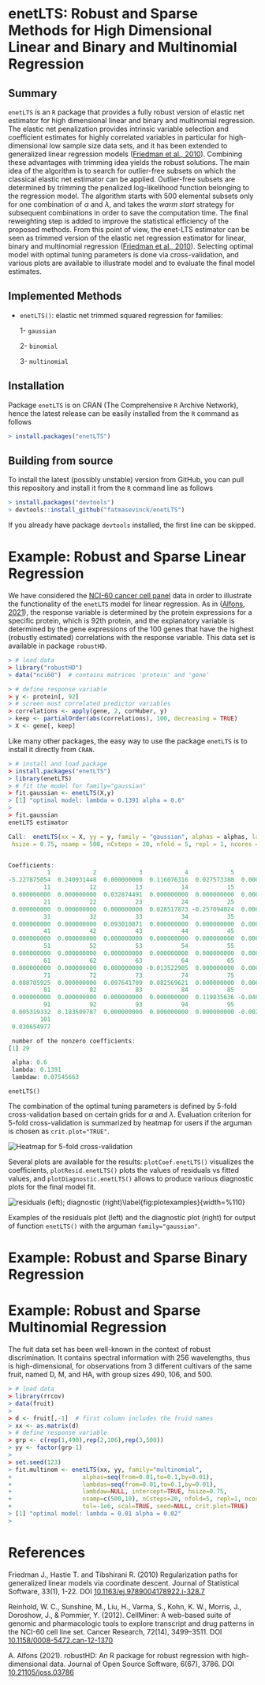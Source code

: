 # enetLTS: Robust and Sparse Methods for High Dimensional Linear and Binary and Multinomial Regression

## Summary

`enetLTS` is an `R` package that provides a fully robust version of 
elastic net estimator for high dimensional linear and binary and multinomial regression. 
The elastic net penalization provides 
intrinsic variable selection and coefficient estimates for highly correlated 
variables in particular for high-dimensional low sample size 
data sets, and it has been extended to generalized linear regression models 
([Friedman et al., 2010](https://www.jstatsoft.org/article/download/v033i01/361)). 
Combining these advantages with trimming idea yields the robust solutions.
The main idea of the algorithm is to search for outlier-free subsets on which the classical elastic 
net estimator can be applied. Outlier-free subsets are determined by trimming 
the penalized log-likelihood function belonging to the regression model. 
The algorithm starts with 500 elemental subsets
only for one combination of $\alpha$ and $\lambda$, and takes the *warm start* strategy
for subsequent combinations in order to save the computation time.
The final reweighting step is added to improve the statistical 
efficiency of the proposed methods. 
From this point of view, the enet-LTS estimator can be seen as trimmed version 
of the elastic net regression estimator for linear, binary and multinomial 
regression ([Friedman et al., 2010](https://www.jstatsoft.org/article/download/v033i01/361)). 
Selecting optimal model with optimal tuning parameters is done via cross-validation, 
and various plots are available to illustrate model and to evaluate the 
final model estimates. 

## Implemented Methods 

- `enetLTS()`: elastic net trimmed squared regression for families:

   1- `gaussian`

   2- `binomial`
   
   3- `multinomial`
                                                                  

## Installation

Package `enetLTS` is on CRAN (The Comprehensive `R` Archive Network), hence the latest release can be easily installed from the `R` command as follows

```R
> install.packages("enetLTS")
```

## Building from source

To install the latest (possibly unstable) version from GitHub, you can pull this repository and install it from the `R` command line as follows

```R
> install.packages("devtools")
> devtools::install_github("fatmasevinck/enetLTS")
```

If you already have package `devtools` installed, the first line can be skipped.


# Example: Robust and Sparse Linear Regression

We have considered the [NCI-60 cancer cell panel](https://discover.nci.nih.gov/cellminer/) data in order to illustrate the functionality of the `enetLTS` model for linear regression. As in ([Alfons, 2021](https://joss.theoj.org/papers/10.21105/joss.03786)), the response variable is determined by the protein expressions for a specific protein, which is 92th protein, and
the explanatory variable is determined by the gene expressions of the 100 genes that have the highest (robustly estimated) correlations with the response variable. This data set is available in package `robustHD`.

```R
> # load data
> library("robustHD")
> data("nci60")  # contains matrices 'protein' and 'gene'

> # define response variable
> y <- protein[, 92]
> # screen most correlated predictor variables
> correlations <- apply(gene, 2, corHuber, y)
> keep <- partialOrder(abs(correlations), 100, decreasing = TRUE)
> X <- gene[, keep]
```

Like many other packages, the easy way to use the package `enetLTS` is to install it directly from `CRAN`. 

```R
> # install and load package
> install.packages("enetLTS")
> library(enetLTS)
> # fit the model for family="gaussian"
> fit.gaussian <- enetLTS(X,y)
> [1] "optimal model: lambda = 0.1391 alpha = 0.6"
>
> fit.gaussian
enetLTS estimator 

Call:  enetLTS(xx = X, yy = y, family = "gaussian", alphas = alphas, lambdas = lambdas, lambdaw = NULL, intercept = TRUE, scal = TRUE, 
 hsize = 0.75, nsamp = 500, nCsteps = 20, nfold = 5, repl = 1, ncores = 1, tol = -1e+06, seed = NULL, crit.plot = TRUE) 


Coefficients:
           1            2            3            4            5            6            7            8            9           10 
-5.227875054  0.240931448  0.000000000  0.116076316  0.027573388  0.000000000  0.000000000  0.000000000  0.000000000  0.041368849 
          11           12           13           14           15           16           17           18           19           20 
 0.000000000  0.000000000  0.032874491  0.000000000  0.000000000  0.000000000  0.000000000  0.391369317  0.053524802  0.000000000 
          21           22           23           24           25           26           27           28           29           30 
 0.000000000  0.000000000  0.000000000  0.028517873 -0.257094024  0.000000000  0.000000000  0.000000000 -0.095686659  0.000000000 
          31           32           33           34           35           36           37           38           39           40 
 0.000000000  0.000000000  0.093010871  0.000000000  0.000000000  0.000000000  0.000000000  0.000000000  0.055097698 -0.158542779 
          41           42           43           44           45           46           47           48           49           50 
 0.000000000  0.000000000  0.000000000  0.000000000  0.000000000  0.000000000 -0.042666773  0.000000000  0.000000000  0.000000000 
          51           52           53           54           55           56           57           58           59           60 
 0.000000000  0.000000000  0.000000000  0.000000000  0.000000000  0.000000000  0.000000000  0.000000000  0.000000000  0.000000000 
          61           62           63           64           65           66           67           68           69           70 
 0.000000000  0.000000000  0.000000000 -0.013522905  0.000000000  0.000000000  0.000000000  0.000000000  0.129058794  0.000000000 
          71           72           73           74           75           76           77           78           79           80 
 0.088705925  0.000000000  0.097641709  0.082569621  0.000000000  0.000000000  0.111312062  0.000000000  0.000000000  0.000000000 
          81           82           83           84           85           86           87           88           89           90 
 0.000000000  0.000000000  0.000000000  0.000000000  0.119835636 -0.046678268  0.000000000 -0.049993645  0.000000000  0.000000000 
          91           92           93           94           95           96           97           98           99          100 
 0.005319332  0.183509787  0.000000000  0.000000000  0.000000000 -0.002034250  0.000000000  0.000000000  0.040520680  0.000000000 
         101 
 0.030654977 

 number of the nonzero coefficients:
[1] 29

 alpha: 0.6
 lambda: 0.1391
 lambdaw: 0.07545663
```

`enetLTS()` 

The combination of the optimal tuning parameters is defined by 5-fold cross-validation based on 
certain grids for $\alpha$ and $\lambda$. 
Evaluation criterion for 5-fold cross-validation is summarized by heatmap for users if the arguman 
is chosen as `crit.plot="TRUE"`.

![Heatmap for 5-fold cross-validation](paper/JOSSgausHeatMap.png)


Several plots are available for the results: `plotCoef.enetLTS()` visualizes the coefficients, 
`plotResid.enetLTS()` plots the values of residuals vs fitted values, 
and `plotDiagnostic.enetLTS()` allows to produce various diagnostic
plots for the final model fit. 

![residuals (left); diagnostic (right)\label{fig:plotexamples}{width=%110}](paper/JOSSgausNCI60.png)

Examples of the residuals plot (left) and the diagnostic plot (right) for output of function 
`enetLTS()` with the arguman `family="gaussian"`.

# Example: Robust and Sparse Binary Regression 

# Example: Robust and Sparse Multinomial Regression

The fuit data set has been well-known in the context of robust discrimination. 
It contains spectral information with 256 wavelengths,
thus is high-dimensional, for observations from 3 different cultivars of the same fruit, named
D, M, and HA, with group sizes 490, 106, and 500. 

```R
> # load data
> library(rrcov)
> data(fruit)
> 
> d <- fruit[,-1]  # first column includes the fruid names 
> xx <- as.matrix(d)
> # define response variable
> grp <- c(rep(1,490),rep(2,106),rep(3,500)) 
> yy <- factor(grp-1)
>
> set.seed(123)
> fit.multinom <- enetLTS(xx, yy, family="multinomial",
+                    alphas=seq(from=0.01,to=0.1,by=0.01), 
+                    lambdas=seq(from=0.01,to=0.1,by=0.01),
+                    lambdaw=NULL, intercept=TRUE, hsize=0.75, 
+                    nsamp=c(500,10), nCsteps=20, nfold=5, repl=1, ncores=1, 
+                    tol=-1e6, scal=TRUE, seed=NULL, crit.plot=TRUE)
> [1] "optimal model: lambda = 0.01 alpha = 0.02"
>  

  ```    
 
 
 
# References 

Friedman J., Hastie T. and Tibshirani R. (2010) Regularization paths for generalized linear 
models via coordinate descent. Journal of Statistical Software, 33(1), 1-22. DOI
[10.1163/ej.9789004178922.i-328.7](https://www.jstatsoft.org/article/download/v033i01/361)

Reinhold, W. C., Sunshine, M., Liu, H., Varma, S., Kohn, K. W., Morris, J., Doroshow, J., &
Pommier, Y. (2012). CellMiner: A web-based suite of genomic and pharmacologic tools to
explore transcript and drug patterns in the NCI-60 cell line set. Cancer Research, 72(14),
3499–3511. DOI
[10.1158/0008-5472.can-12-1370](https://pubmed.ncbi.nlm.nih.gov/22802077/)

A. Alfons (2021). robustHD: An R package for robust regression with high-dimensional data. 
Journal of Open Source Software, 6(67), 3786. DOI
[10.21105/joss.03786](https://joss.theoj.org/papers/10.21105/joss.03786)
